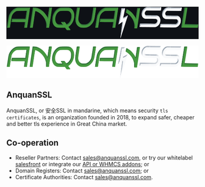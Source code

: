 [<p align="center"><img src="/profile/logo_dark.png" width="600" height="85"/></p>](https://www.anquanssl.com?__utm_from=github-org-profile#gh-dark-mode-only)
[<p align="center"><img src="/profile/logo_light.png" width="600" height="85"/></p>](https://www.anquanssl.com?__utm_from=github-org-profile#gh-light-mode-only)

## AnquanSSL

AnquanSSL, or 安全SSL in mandarine, which means security `tls certificates`, is an organization founded in 2018, to expand safer, cheaper and better tls experience in Great China market.

## Co-operation

- Reseller Partners: Contact [sales@anquanssl.com](mailto:sales@anquanssl.com?subject=Reseller%20application&body=Our%20website%20is%3A%20https%3A%2F%2F___________%20%0AMonthly%20volume%20is%3A%20%0ABrands%20of%20products%20demanded%3A%0A), or try our whitelabel [salesfront](https://www.anquanssl.com/dashboard/sales-front) or integrate our [API or WHMCS addons](https://www.anquanssl.com/dashboard/api-credentials); or
- Domain Registers: Contact [sales@anquanssl.com](mailto:sales@anquanssl.com?subject=Domain%20registers%20application&body=Our%20website%20is%3A%20https%3A%2F%2F___________%20%0AMonthly%20volume%20is%3A%20%0ABrands%20of%20products%20demanded%3A%0A); or
- Certificate Authorities: Contact [sales@anquanssl.com](mailto:sales@anquanssl.com?subject=CA%20Co-operation&body=We%20are%20_________CA%0AOur%20website%20is%3A%20https%3A%2F%2F___________%20%0AWe%20Offer%20_______________).
